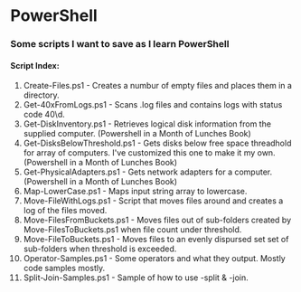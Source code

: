 # PowerShell

### Some scripts I want to save as I learn PowerShell

#### Script Index:

1.  Create-Files.ps1 - Creates a numbur of empty files and places them in a directory.
2.  Get-40xFromLogs.ps1 - Scans .log files and contains logs with status code 40\d.
3.  Get-DiskInventory.ps1 - Retrieves logical disk information from the supplied computer. (Powershell in a Month of Lunches Book)
4.  Get-DisksBelowThreshold.ps1 - Gets disks below free space threadhold for array of computers.  I've customized this one to make it my own. (Powershell in a Month of Lunches Book)
5.  Get-PhysicalAdapters.ps1 - Gets network adapters for a computer.  (Powershell in a Month of Lunches Book)
6.  Map-LowerCase.ps1 - Maps input string array to lowercase.
7.  Move-FileWithLogs.ps1 - Script that moves files around and creates a log of the files moved.
8.  Move-FilesFromBuckets.ps1 - Moves files out of sub-folders created by Move-FilesToBuckets.ps1 when file count under threshold.
9.  Move-FileToBuckets.ps1 - Moves files to an evenly dispursed set set of sub-folders when threshold is exceeded.
10. Operator-Samples.ps1 - Some operators and what they output.  Mostly code samples mostly.
11. Split-Join-Samples.ps1 - Sample of how to use -split & -join.
